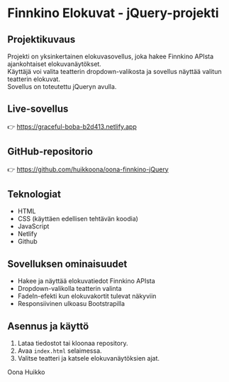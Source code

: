 

# Finnkino Elokuvat - jQuery-projekti

## Projektikuvaus
Projekti on yksinkertainen elokuvasovellus, joka hakee Finnkino APIsta ajankohtaiset elokuvanäytökset.  
Käyttäjä voi valita teatterin dropdown-valikosta ja sovellus näyttää valitun teatterin elokuvat.  
Sovellus on toteutettu jQueryn avulla.

## Live-sovellus
👉 https://graceful-boba-b2d413.netlify.app 

## GitHub-repositorio
👉 https://github.com/huikkoona/oona-finnkino-jQuery

## Teknologiat
- HTML
- CSS (käyttäen edellisen tehtävän koodia)
- JavaScript
- Netlify 
- Github

## Sovelluksen ominaisuudet
- Hakee ja näyttää elokuvatiedot Finnkino APIsta
- Dropdown-valikolla teatterin valinta
- FadeIn-efekti kun elokuvakortit tulevat näkyviin
- Responsiivinen ulkoasu Bootstrapilla

## Asennus ja käyttö
1. Lataa tiedostot tai kloonaa repository.
2. Avaa `index.html` selaimessa.
3. Valitse teatteri ja katsele elokuvanäytöksien ajat.

Oona Huikko  

